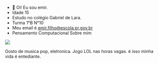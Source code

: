 - 👋 Oi! Eu sou emir.
- Idade 15 
- Estudo no colégio Gabriel de Lara.
- Turma 1°B N°10
- Meu email é emir.filho@escola.pr.gov.br
- Pensamento Computacional
Sobre mim
<a href="https://www.instagram.com/emirrhfb" alt="Instagram" target="_blank">
<img src="https://img.shields.io/badge/-Instagram-DF0174?style=for-the-badge&labelColor=DF0174&logo=instagram&logoColor=white&link=https://www.instagram.com/USERNAME">
</a>

Gosto de musica pop, eletronica. 
Jogo LOL nas horas vagas.
é isso minha vida é entediante.

